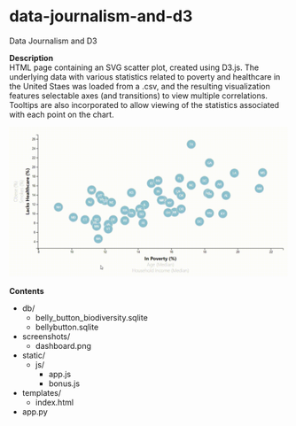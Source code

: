 # data-journalism-and-d3
Data Journalism and D3

**Description**  
HTML page containing an SVG scatter plot, created using D3.js.  The underlying data with various statistics related to poverty and healthcare in the United Staes was loaded from a .csv, and the resulting visualization features selectable axes (and transitions) to view multiple correlations.  Tooltips are also incorporated to allow viewing of the statistics associated with each point on the chart.  


![alt text](screenshots/operation.gif "Animated Scatter Plot")

**Contents**
* db/  
  * belly_button_biodiversity.sqlite  
  * bellybutton.sqlite  
* screenshots/  
  * dashboard.png  
* static/  
  * js/  
    * app.js  
    * bonus.js  
* templates/  
  * index.html  
* app.py